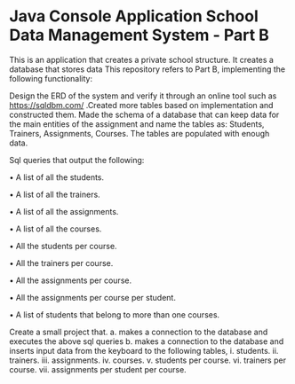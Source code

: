 # Java Console Application School Data Management System - Part B

This is an application that creates a private school structure.
It creates a database that stores data 
This repository refers to Part B, implementing the following functionality:

 Design the ERD of the system and verify it through an online tool such as
https://sqldbm.com/ .Created more tables based on implementation and
constructed them.
 Made the schema of a database that can keep data for the main entities of
the assignment and name the tables as: Students, Trainers, Assignments,
Courses.
The tables are populated with enough data.

Sql queries that output the following: 

• A list of all the students.

• A list of all the trainers.

• A list of all the assignments.

• A list of all the courses.

• All the students per course.

• All the trainers per course.

• All the assignments per course.

• All the assignments per course per student.

• A list of students that belong to more than one courses.

Create a small project that.
a. makes a connection to the database and executes the above sql
queries b. makes a connection to the database and inserts input data from the
keyboard to the following tables,
i. students.
ii. trainers.
iii. assignments.
iv. courses.
v. students per course.
vi. trainers per course.
vii. assignments per student per course.
